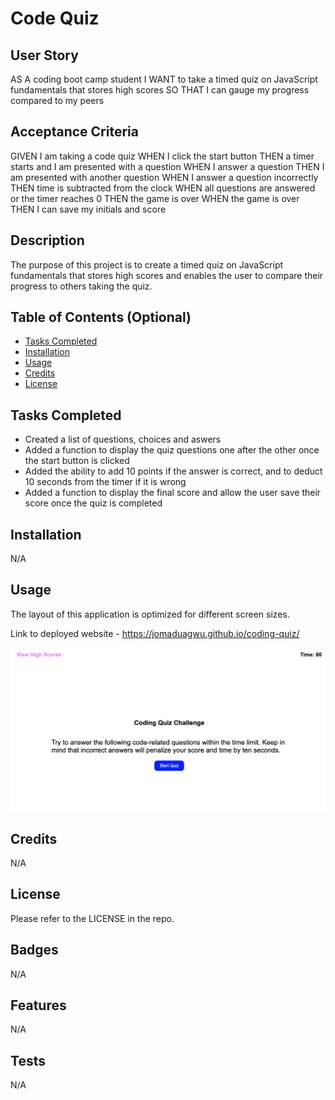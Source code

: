 # Code Quiz

## User Story
AS A coding boot camp student
I WANT to take a timed quiz on JavaScript fundamentals that stores high scores
SO THAT I can gauge my progress compared to my peers

## Acceptance Criteria
GIVEN I am taking a code quiz
WHEN I click the start button
THEN a timer starts and I am presented with a question
WHEN I answer a question
THEN I am presented with another question
WHEN I answer a question incorrectly
THEN time is subtracted from the clock
WHEN all questions are answered or the timer reaches 0
THEN the game is over
WHEN the game is over
THEN I can save my initials and score

## Description

The purpose of this project is to create a timed quiz on JavaScript fundamentals that stores high scores and enables the user to compare their progress to others taking the quiz.

## Table of Contents (Optional)

- [Tasks Completed](#TasksCompleted)
- [Installation](#installation)
- [Usage](#usage)
- [Credits](#credits)
- [License](#license)

## Tasks Completed

* Created a list of questions, choices and aswers
* Added a function to display the quiz questions one after the other once the start button is clicked
* Added the ability to add 10 points if the answer is correct, and to deduct 10 seconds from the timer if it is wrong
* Added a function to display the final score and allow the user save their score once the quiz is completed



## Installation

N/A

## Usage

The layout of this application is optimized for different screen sizes.

Link to deployed website - https://jomaduagwu.github.io/coding-quiz/

![Coding Quiz Screenshot](/images/coding-quiz-screenshot.png)

## Credits

N/A

## License

Please refer to the LICENSE in the repo. 

## Badges

N/A

## Features

N/A

## Tests

N/A

